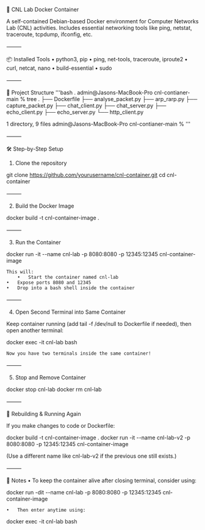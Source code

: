 
🚀 CNL Lab Docker Container

A self-contained Debian-based Docker environment for Computer Networks Lab (CNL) activities. Includes essential networking tools like ping, netstat, traceroute, tcpdump, ifconfig, etc.

⸻

📦 Installed Tools
	•	python3, pip
	•	ping, net-tools, traceroute, iproute2
	•	curl, netcat, nano
	•	build-essential
	•	sudo

⸻

📁 Project Structure
'''bash
.
admin@Jasons-MacBook-Pro cnl-contianer-main % tree
.
├── Dockerfile
├── analyse_packet.py
├── arp_rarp.py
├── capture_packet.py
├── chat_client.py
├── chat_server.py
├── echo_client.py
├── echo_server.py
└── http_client.py

1 directory, 9 files
admin@Jasons-MacBook-Pro cnl-contianer-main % 
'''


⸻

🛠️ Step-by-Step Setup

1. Clone the repository

git clone https://github.com/yourusername/cnl-container.git
cd cnl-container



⸻

2. Build the Docker Image

docker build -t cnl-container-image .



⸻

3. Run the Container

docker run -it --name cnl-lab -p 8080:8080 -p 12345:12345 cnl-container-image

	This will:
		•	Start the container named cnl-lab
	•	Expose ports 8080 and 12345
	•	Drop into a bash shell inside the container

⸻

4. Open Second Terminal into Same Container

Keep container running (add tail -f /dev/null to Dockerfile if needed), then open another terminal:

docker exec -it cnl-lab bash

	Now you have two terminals inside the same container!

⸻

5. Stop and Remove Container

docker stop cnl-lab
docker rm cnl-lab



⸻

🔁 Rebuilding & Running Again

If you make changes to code or Dockerfile:

docker build -t cnl-container-image .
docker run -it --name cnl-lab-v2 -p 8080:8080 -p 12345:12345 cnl-container-image

(Use a different name like cnl-lab-v2 if the previous one still exists.)

⸻

📝 Notes
	•	To keep the container alive after closing terminal, consider using:

docker run -dit --name cnl-lab -p 8080:8080 -p 12345:12345 cnl-container-image


	•	Then enter anytime using:

docker exec -it cnl-lab bash


